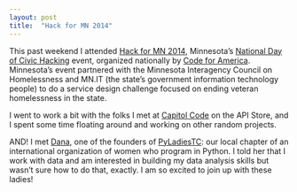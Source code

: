 ```yaml
---
layout: post
title:  "Hack for MN 2014"
---
```



This past weekend I attended [Hack for MN 2014](http://opentwincities.org/events/2014/06/21/hack-for-mn-2014/), Minnesota’s [National Day of Civic Hacking](http://hackforchange.org/) event, organized nationally by [Code for America](http://www.codeforamerica.org/). Minnesota’s event partnered with the Minnesota Interagency Council on Homelessness and MN.IT (the state’s government information technology people) to do a service design challenge focused on ending veteran homelessness in the state.

I went to work a bit with the folks I met at [Capitol Code](http://opentwincities.org/events/2014/02/22/capitol-code/) on the API Store, and I spent some time floating around and working on other random projects.

AND! I met [Dana](https://twitter.com/DanaKE?lang=en), one of the founders of [PyLadiesTC](http://www.meetup.com/PyLadiesTC/): our local chapter of an international organization of women who program in Python. I told her that I work with data and am interested in building my data analysis skills but wasn’t sure how to do that, exactly. I am so excited to join up with these ladies! 
